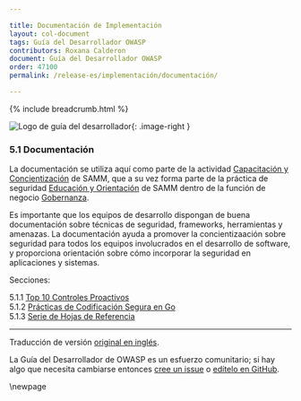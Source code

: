 ```yaml
---

title: Documentación de Implementación
layout: col-document
tags: Guía del Desarrollador OWASP
contributors: Roxana Calderon
document: Guía del Desarrollador OWASP
order: 47100
permalink: /release-es/implementación/documentación/

---
```


{% include breadcrumb.html %}

<style type="text/css">
.image-right {
  height: 180px;
  display: block;
  margin-left: auto;
  margin-right: auto;
  float: right;
}
</style>

![Logo de guía del desarrollador](../../../assets/images/dg_logo_bbd.png "Guía del Desarrollador OWASP"){: .image-right }

### 5.1 Documentación

La documentación se utiliza aquí como parte de la actividad [Capacitación y Concientización][sammgegta] de SAMM,
que a su vez forma parte de la práctica de seguridad [Educación y Orientación][sammgeg] de SAMM
dentro de la función de negocio [Gobernanza][sammg].

Es importante que los equipos de desarrollo dispongan de buena documentación sobre técnicas de seguridad, frameworks, herramientas y amenazas.
La documentación ayuda a promover la concientizaación sobre seguridad para todos los equipos involucrados en el desarrollo de software,
y proporciona orientación sobre cómo incorporar la seguridad en aplicaciones y sistemas.

Secciones:

5.1.1 [Top 10 Controles Proactivos](01-proactive-controls.md)  
5.1.2 [Prácticas de Codificación Segura en Go](02-go-scp.md)  
5.1.3 [Serie de Hojas de Referencia](03-cheatsheets.md)  

----
Traducción de versión [original en inglés][release0710].

La Guía del Desarrollador de OWASP es un esfuerzo comunitario; si hay algo que necesita cambiarse
entonces [cree un issue][issue0710] o [edítelo en GitHub][edit0710].

[release0710]: https://github.com/OWASP/www-project-developer-guide/blob/main/release/07-implementation/01-documentation/toc.md
[edit0710]: https://github.com/OWASP/www-project-developer-guide/blob/main/draft/07-implementation/01-documentation/toc.md
[issue0710]: https://github.com/OWASP/www-project-developer-guide/issues/new?labels=enhancement&template=request.md&title=Update:%2007-implementation/01-documentation/00-toc
[sammg]: https://owaspsamm.org/model/governance/
[sammgeg]: https://owaspsamm.org/model/governance/education-and-guidance/
[sammgegta]: https://owaspsamm.org/model/governance/education-and-guidance/stream-a/

\newpage